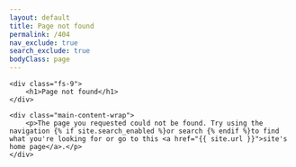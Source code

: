 ```yaml
---
layout: default
title: Page not found
permalink: /404
nav_exclude: true
search_exclude: true
bodyClass: page
---
```



<div class="page-content">

    <div class="fs-9">
        <h1>Page not found</h1>
    </div>

    <div class="main-content-wrap">
        <p>The page you requested could not be found. Try using the navigation {% if site.search_enabled %}or search {% endif %}to find what you're looking for or go to this <a href="{{ site.url }}">site's home page</a>.</p>
    </div>

    

    
</div>